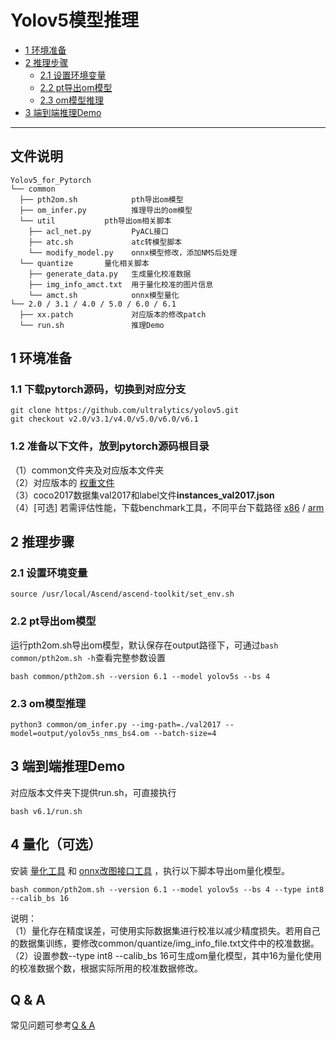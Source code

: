 # Yolov5模型推理

-   [1 环境准备](#1-环境准备)
-   [2 推理步骤](#2-推理步骤)
	-   [2.1 设置环境变量](#21-设置环境变量)
	-   [2.2 pt导出om模型](#22-pt导出om模型)
	-   [2.3 om模型推理](#23-om模型推理)
-   [3 端到端推理Demo](#3-端到端推理Demo)

------


## 文件说明
```
Yolov5_for_Pytorch
└── common
  ├── pth2om.sh            pth导出om模型
  ├── om_infer.py          推理导出的om模型
  └── util           pth导出om相关脚本
    ├── acl_net.py         PyACL接口
    ├── atc.sh             atc转模型脚本
    └── modify_model.py    onnx模型修改，添加NMS后处理
  └── quantize       量化相关脚本
    ├── generate_data.py   生成量化校准数据
    ├── img_info_amct.txt  用于量化校准的图片信息
    └── amct.sh            onnx模型量化
└── 2.0 / 3.1 / 4.0 / 5.0 / 6.0 / 6.1 
  ├── xx.patch             对应版本的修改patch
  └── run.sh               推理Demo
```

## 1 环境准备

### 1.1 下载pytorch源码，切换到对应分支
```shell
git clone https://github.com/ultralytics/yolov5.git
git checkout v2.0/v3.1/v4.0/v5.0/v6.0/v6.1
```

### 1.2 准备以下文件，放到pytorch源码根目录

（1）common文件夹及对应版本文件夹  
（2）对应版本的 [权重文件](https://github.com/ultralytics/yolov5/tags)  
（3）coco2017数据集val2017和label文件**instances_val2017.json**    
（4）[可选] 若需评估性能，下载benchmark工具，不同平台下载路径 [x86](https://support.huawei.com/enterprise/zh/software/255327333-ESW2000481524) / [arm](https://support.huawei.com/enterprise/zh/software/255327333-ESW2000481500)


## 2 推理步骤

### 2.1 设置环境变量
```shell
source /usr/local/Ascend/ascend-toolkit/set_env.sh
```

### 2.2 pt导出om模型
运行pth2om.sh导出om模型，默认保存在output路径下，可通过`bash common/pth2om.sh -h`查看完整参数设置
```shell
bash common/pth2om.sh --version 6.1 --model yolov5s --bs 4
```

### 2.3 om模型推理
```shell
python3 common/om_infer.py --img-path=./val2017 --model=output/yolov5s_nms_bs4.om --batch-size=4
```


## 3   端到端推理Demo
对应版本文件夹下提供run.sh，可直接执行
```shell
bash v6.1/run.sh  
```


## 4 量化（可选）
安装 [量化工具](https://www.hiascend.com/document/detail/zh/CANNCommunityEdition/51RC2alpha005/developmenttools/devtool/atlasamctonnx_16_0011.html) 和 [onnx改图接口工具](https://gitee.com/peng-ao/om_gener) ，执行以下脚本导出om量化模型。
```shell
bash common/pth2om.sh --version 6.1 --model yolov5s --bs 4 --type int8 --calib_bs 16
```
说明：  
（1）量化存在精度误差，可使用实际数据集进行校准以减少精度损失。若用自己的数据集训练，要修改common/quantize/img_info_file.txt文件中的校准数据。  
（2）设置参数--type int8 --calib_bs 16可生成om量化模型，其中16为量化使用的校准数据个数，根据实际所用的校准数据修改。  


## Q & A
常见问题可参考[Q & A](Q&A.md)